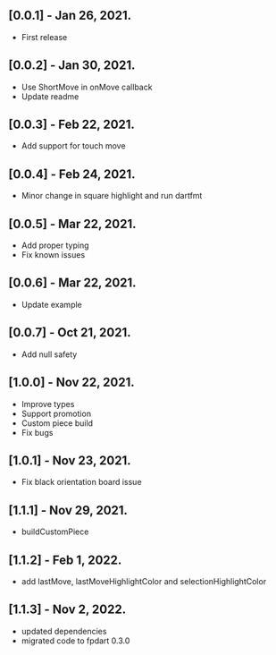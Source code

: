 ## [0.0.1] - Jan 26, 2021.

* First release

## [0.0.2] - Jan 30, 2021.

* Use ShortMove in onMove callback
* Update readme

## [0.0.3] - Feb 22, 2021.

* Add support for touch move

## [0.0.4] - Feb 24, 2021.

* Minor change in square highlight and run dartfmt

## [0.0.5] - Mar 22, 2021.

* Add proper typing
* Fix known issues

## [0.0.6] - Mar 22, 2021.

* Update example

## [0.0.7] - Oct 21, 2021.

* Add null safety

## [1.0.0] - Nov 22, 2021.

* Improve types
* Support promotion
* Custom piece build
* Fix bugs

## [1.0.1] - Nov 23, 2021.

* Fix black orientation board issue

## [1.1.1] - Nov 29, 2021.

* buildCustomPiece

## [1.1.2] - Feb 1, 2022.

* add lastMove, lastMoveHighlightColor and selectionHighlightColor

## [1.1.3] - Nov 2, 2022.

* updated dependencies
* migrated code to fpdart 0.3.0
